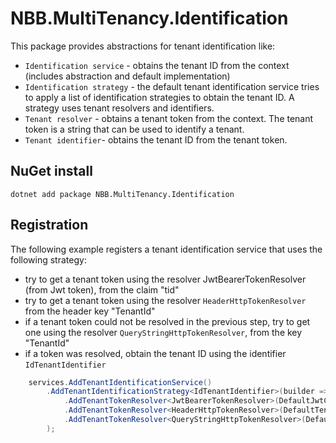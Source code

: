 # NBB.MultiTenancy.Identification

This package provides abstractions for tenant identification like:
* `Identification service` - obtains the tenant ID from the context (includes abstraction and default implementation)
* `Identification strategy` - the default tenant identification service tries to apply a list of identification strategies to obtain the tenant ID. A strategy uses tenant resolvers and identifiers.
* `Tenant resolver` - obtains a tenant token from the context. The tenant token is a string that can be used to identify a tenant.
* `Tenant identifier`- obtains the tenant ID from the tenant token.

## NuGet install
```
dotnet add package NBB.MultiTenancy.Identification
```

## Registration
The following example registers a tenant identification service that uses the following strategy:
* try to get a tenant token using the resolver JwtBearerTokenResolver (from Jwt token), from the claim "tid"
* try to get a tenant token using the resolver `HeaderHttpTokenResolver` from the header key "TenantId"
* if a tenant token could not be resolved in the previous step, try to get one using the resolver `QueryStringHttpTokenResolver`, from the key "TenantId"
* if a token was resolved, obtain the tenant ID using the identifier `IdTenantIdentifier`

```csharp
    services.AddTenantIdentificationService()
        .AddTenantIdentificationStrategy<IdTenantIdentifier>(builder => builder
            .AddTenantTokenResolver<JwtBearerTokenResolver>(DefaultJwtClaimStringParamName)
            .AddTenantTokenResolver<HeaderHttpTokenResolver>(DefaultTenantHttpHeaderName)
            .AddTenantTokenResolver<QueryStringHttpTokenResolver>(DefaultTenantQueryStringParamName)
        );
```
